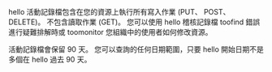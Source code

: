hello 活動記錄檔包含在您的資源上執行所有寫入作業 (PUT、 POST、 DELETE)。 不包含讀取作業 (GET)。 您可以使用 hello 稽核記錄檔 toofind 錯誤進行疑難排解時或 toomonitor 您組織中的使用者如何修改資源。

活動記錄檔會保留 90 天。 您可以查詢的任何日期範圍，只要 hello 開始日期不是多個在 hello 過去 90 天。

